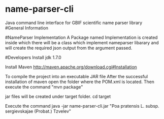 # name-parser-cli
Java command line interface for GBIF scientific name parser library
#General Information

#NameParser Implementation
A Package named Implementation is created inside which there will be a class which implement nameparser libarary and will create the required json output from the argument passed.

#Developers
  Install jdk 1.7.0
  
  Install Maven
http://maven.apache.org/download.cgi#Installation

To compile the project into an executable JAR file
After the successful installation of maven open the  folder where the POM.xml is located.
Then execute the command  "mvn package"

jar files will be created under target folder.
cd target

Execute the command 
java -jar name-parser-cli.jar "Poa pratensis L. subsp. sergievskajae (Probat.) Tzvelev"
